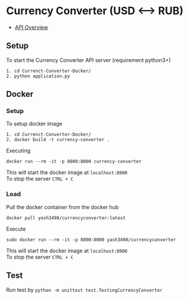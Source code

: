 # Currency Converter (USD <--> RUB)

- [API Overview](api_overview.md)

## Setup
To start the Currency Converter API server (requirement python3+)

    1. cd Currenct-Converter-Docker/
    2. python application.py

## Docker 

### Setup
To setup docker image

    1. cd Currenct-Converter-Docker/
    2. docker build -t currency-converter .

Executing

    docker run --rm -it -p 8000:8000 currency-converter

This will start the docker image at `localhost:8000` <br>
To stop the server `CTRL + C` 

### Load
Pull the docker container from the docker hub
    
    docker pull yash3498/currencyconverter:latest

Execute

    sudo docker run --rm -it -p 8000:8000 yash3498/currencyconverter

This will start the docker image at `localhost:8000` <br>
To stop the server `CTRL + C`

## Test
Run test by `python -m unittest test.TestingCurrencyConverter`
